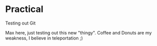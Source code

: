 # Practical
Testing out Git

Max here, just testing out this new "thingy".
Coffee and Donuts are my weakness, I believe in teleportation ;) 
